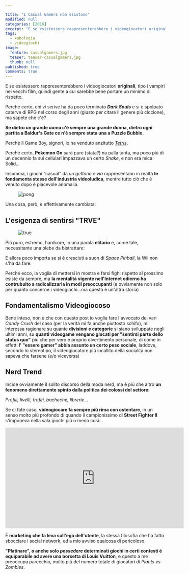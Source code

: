 ```yaml
---

title: "I Casual Gamers non esistono"
modified: null
categories: [2016]
excerpt: "E se esistessero rappresenterebbero i videogiocatori originali, tipo i vampiri nei vecchi film"
tags:
  - xabologia
  - videogiochi
image: 
  feature: casualgamers.jpg
  teaser: teaser-casualgamers.jpg
  thumb: null
published: true
comments: true
---
```


E se esistessero rappresenterebbero i videogiocatori **originali**, tipo i vampiri nei vecchi film, quindi gente a cui sarebbe bene portare un minimo di rispetto.

Perché certo, chi vi scrive ha da poco terminato ***Dark Souls*** e si è spolpato caterve di RPG nel corso degli anni (giusto per citare il genere più ciccione), ma sapete che c'è? 

**Se dietro un grande uomo c'è sempre una grande donna, dietro ogni partita a Baldur's Gate ce n'è sempre stata una a Puzzle Bubble.**

Perché il Game Boy, signori, lo ha venduto anzitutto [*Tetris*](https://en.wikipedia.org/wiki/Tetris_(Game_Boy)).

Perché certo, **Pokemon Go** sarà pure (stata?) na palla tanta, ma poco più di un decennio fa sui cellulari impazzava un certo *Snake*, e non era mica Solid...

Insomma, i giochi "casual" da *un gettone e via* rappresentano in realtà **le fondamenta stesse dell'industria videoludica**, mentre tutto ciò che è venuto dopo è piacevole anomalia.

<figure>
<img src="https://upload.wikimedia.org/wikipedia/commons/f/f8/Pong.png" alt="pong">
</figure>

Una cosa, però, è effettivamente cambiata:

## L'esigenza di sentirsi "TRVE"

<figure>
<img src="http://img.desmotivaciones.es/201311/TRVECVLT.jpg" alt="true">
</figure>

Più puro, estremo, hardcore, in una parola **elitario** e, come tale, necessitante una plebe da bistrattare: 

E allora poco importa se si è cresciuti a suon di *Space Pinball*, la Wii non s'ha da fare.

Perché ecco, la voglia di mettersi in mostra e farsi fighi rispetto al prossimo esiste da sempre, ma **la mentalità vigente nell'Internet odierno ha contrubuito a radicalizzarla in modi preoccupanti** (e ovviamente non solo per quanto concerne i videogiochi...ma questa è un'altra storia)

## Fondamentalismo Videogiocoso

Bene inteso, non è che con questo post io voglia fare l'avvocato dei vari *Candy Crush* del caso (per la verità mi fa anche piuttosto schifo), mi interessa ragionare su quante **divisioni e categorie** si siano sviluppate negli ultimi anni, su **quanti videogame vengano giocati per "sentirsi parte dello status quo"** più che per vero e proprio divertimento personale, di come in effetti **l' "essere gamer" abbia assunto un certo peso sociale**, laddove, secondo lo stereotipo, il videogiocatore più incallito della socialità non sapeva che farsene (e/o viceversa)

## Nerd Trend

Incide ovviamente il solito discorso della moda nerd, ma è più che altro **un fenomeno direttamente spinto dalla politica dei colossi del settore:**

*Profili, livelli, trofei, bacheche, librerie*...

Se ci fate caso, **videogiocare fa sempre più rima con ostentare**, in un senso  molto più profondo di quando il campionissimo di **Street Fighter II** s'imponeva nella sala giochi più o meno così...

<iframe width="560" height="315" src="https://www.youtube.com/embed/uOvsqwdaDc4" frameborder="0" allowfullscreen></iframe>

È **marketing che fa leva sull'ego dell'utente**, la stessa filosofia che ha fatto sbocciare i social network, ed a mio avviso qualcosa di pericoloso.

**"Platinare", o anche solo *possedere* determinati giochi in certi contesti è equiparabile ad avere una borsetta di Louis Vuitton**, e questo a me preoccupa parecchio, molto più del numero totale di giocatori di *Plants vs Zombies*.